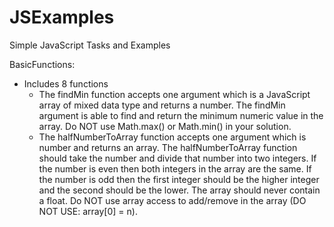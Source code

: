# JSExamples
Simple JavaScript Tasks and Examples

BasicFunctions: 
  - Includes 8 functions 
      - The findMin function accepts one argument which is a JavaScript array of mixed data type and returns a number.
           The findMin argument is able to find and return the minimum numeric value in the array. Do NOT use Math.max() or Math.min() in your solution.
      - The halfNumberToArray function accepts one argument which is number and returns an array. The halfNumberToArray function should take the number and divide that number into two integers. If the number is even then both integers in the array are the same. If the number is odd then the first integer should be the higher integer and the second should be the lower. The array should never contain a float. Do NOT use array access to add/remove in the array (DO NOT USE: array[0] = n).
